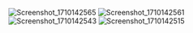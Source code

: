 ![Screenshot_1710142565](https://github.com/tushar-jha-vs/Assignments/assets/157360151/93d5c866-5ac8-4bcd-96df-c0030449f92a)
![Screenshot_1710142561](https://github.com/tushar-jha-vs/Assignments/assets/157360151/2d8f396b-9e4e-4646-8f42-88504eeb57c3)
![Screenshot_1710142543](https://github.com/tushar-jha-vs/Assignments/assets/157360151/1fed79b2-677f-49e6-8c72-b816bf4efe36)
![Screenshot_1710142515](https://github.com/tushar-jha-vs/Assignments/assets/157360151/dd1ee947-c9c3-42f8-aea2-991d76190b08)

